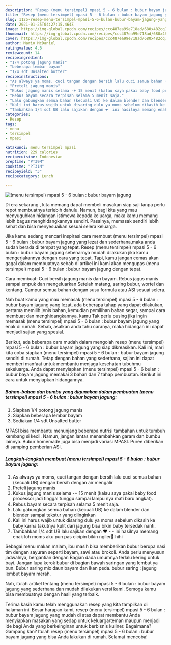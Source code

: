 ```yaml
---
description: "Resep (menu tersimpel) mpasi 5 - 6 bulan : bubur bayam jagung yang enak Untuk Jualan"
title: "Resep (menu tersimpel) mpasi 5 - 6 bulan : bubur bayam jagung yang enak Untuk Jualan"
slug: 1125-resep-menu-tersimpel-mpasi-5-6-bulan-bubur-bayam-jagung-yang-enak-untuk-jualan
date: 2021-01-25T04:27:15.464Z
image: https://img-global.cpcdn.com/recipes/ccc487ea99e718ad/680x482cq70/menu-tersimpel-mpasi-5-6-bulan-bubur-bayam-jagung-foto-resep-utama.jpg
thumbnail: https://img-global.cpcdn.com/recipes/ccc487ea99e718ad/680x482cq70/menu-tersimpel-mpasi-5-6-bulan-bubur-bayam-jagung-foto-resep-utama.jpg
cover: https://img-global.cpcdn.com/recipes/ccc487ea99e718ad/680x482cq70/menu-tersimpel-mpasi-5-6-bulan-bubur-bayam-jagung-foto-resep-utama.jpg
author: Mario McDaniel
ratingvalue: 4.6
reviewcount: 14
recipeingredient:
- "1/4 potong jagung manis"
- "beberapa lembar bayam"
- "1/4 sdt Unsalted butter"
recipeinstructions:
- "As always ya moms, cuci tangan dengan bersih lalu cuci semua bahan (kecuali UB) dengan bersih dengan air mengalir"
- "Preteli jagung manis"
- "Kukus jagung manis selama -+ 15 menit (kalau saya pakai baby food processor jadi tinggal tunggu sampai lampu nya mati baru angkat)."
- "Rebus bayam secara terpisah selama 5 menit saja."
- "Lalu gabungkan semua bahan (kecuali UB) ke dalam blender dan blender sampai tekstur yang diinginkan"
- "Kali ini harus wajib untuk disaring dulu ya moms sebelum dikasih ke baby karna takutnya kulit dari jagung bisa bikin baby tersedak nanti."
- "Tambahkan 1/4 sdt UB lalu sajikan dengan ❤️  ini hasilnya memang enak loh moms aku pun pas cicipin bikin ngiler🤤 hihi"
categories:
- Resep
tags:
- menu
- tersimpel
- mpasi

katakunci: menu tersimpel mpasi 
nutrition: 229 calories
recipecuisine: Indonesian
preptime: "PT39M"
cooktime: "PT31M"
recipeyield: "3"
recipecategory: Lunch

---
```



![(menu tersimpel) mpasi 5 - 6 bulan : bubur bayam jagung](https://img-global.cpcdn.com/recipes/ccc487ea99e718ad/680x482cq70/menu-tersimpel-mpasi-5-6-bulan-bubur-bayam-jagung-foto-resep-utama.jpg)

Di era  sekarang , kita memang dapat membeli masakan siap saji tanpa perlu repot membuatnya terlebih dahulu. Namun, bagi kita yang mau menyuguhkan hidangan istimewa kepada keluarga, maka kamu memang lebih bagus menghidangkannya sendiri. Pasalnya, memasak sendiri lebih sehat dan bisa menyesuaikan sesuai selera keluarga.

Jika kamu sedang mencari inspirasi cara membuat (menu tersimpel) mpasi 5 - 6 bulan : bubur bayam jagung yang lezat dan sederhana,maka anda sudah berada di tempat yang tepat. Resep (menu tersimpel) mpasi 5 - 6 bulan : bubur bayam jagung  sebenarnya mudah dilakukan jika kamu mengerjakannya dengan cara yang tepat. Tapi, kamu jangan cemas akan gagal dalam membuatnya 
sebab di artikel ini kami akan mengupas (menu tersimpel) mpasi 5 - 6 bulan : bubur bayam jagung dengan tepat.  

Cara membuat: Cuci bersih jagung manis dan bayam. Rebus jagus manis sampai empuk dan mengeluarkan Setelah matang, saring bubur, wortel dan kentang. Campur semua bahan dengan susu formula atau ASI sesuai selera.

Nah buat kamu yang mau memasak (menu tersimpel) mpasi 5 - 6 bulan : bubur bayam jagung yang lezat, ada beberapa tahap yang dapat dilakukan, pertama memilih jenis bahan, kemudian pemilihan bahan segar, sampai cara membuat dan menghidangkannya. kamu Tak perlu pusing jika ingin memasak (menu tersimpel) mpasi 5 - 6 bulan : bubur bayam jagung yang enak di rumah. Sebab, asalkan anda  tahu caranya, maka hidangan ini dapat menjadi sajian yang spesial.

Berikut, ada beberapa cara mudah dalam mengolah resep (menu tersimpel) mpasi 5 - 6 bulan : bubur bayam jagung yang siap dikreasikan. Kali ini, mari kita coba siapkan (menu tersimpel) mpasi 5 - 6 bulan : bubur bayam jagung sendiri di rumah. Tetap dengan bahan yang sederhana, sajian ini dapat memberi manfaat untuk membantu menjaga kesehatan tubuhmu sekeluarga. Anda dapat menyiapkan (menu tersimpel) mpasi 5 - 6 bulan : bubur bayam jagung memakai 3 bahan dan 7 tahap pembuatan. Berikut ini cara untuk menyiapkan hidangannya.

<!--inarticleads1-->

##### Bahan-bahan dan bumbu yang digunakan dalam pembuatan (menu tersimpel) mpasi 5 - 6 bulan : bubur bayam jagung:

1. Siapkan 1/4 potong jagung manis
1. Siapkan beberapa lembar bayam
1. Sediakan 1/4 sdt Unsalted butter


MPASI bisa membantu menunjang beberapa nutrisi tambahan untuk tumbuh kembang si kecil. Namun, jangan lantas menambahkan garam dan bumbu lainnya. Bubur homemade juga bisa menjadi variasi MPASI. Puree diberikan di samping pemberian ASI. 

<!--inarticleads2-->

##### Langkah-langkah membuat (menu tersimpel) mpasi 5 - 6 bulan : bubur bayam jagung:

1. As always ya moms, cuci tangan dengan bersih lalu cuci semua bahan (kecuali UB) dengan bersih dengan air mengalir
1. Preteli jagung manis
1. Kukus jagung manis selama -+ 15 menit (kalau saya pakai baby food processor jadi tinggal tunggu sampai lampu nya mati baru angkat).
1. Rebus bayam secara terpisah selama 5 menit saja.
1. Lalu gabungkan semua bahan (kecuali UB) ke dalam blender dan blender sampai tekstur yang diinginkan
1. Kali ini harus wajib untuk disaring dulu ya moms sebelum dikasih ke baby karna takutnya kulit dari jagung bisa bikin baby tersedak nanti.
1. Tambahkan 1/4 sdt UB lalu sajikan dengan ❤️ -  - ini hasilnya memang enak loh moms aku pun pas cicipin bikin ngiler🤤 hihi


Sebagai menu makan malam, ibu masih bisa memberikan bubur berupa nasi tim dengan sayuran seperti bayam, sawi atau brokoli. Anda perlu menyusun jadwalnya, bergantian dengan Bagian dada umumnya terlalu kering untuk bayi. Jangan lupa kerok bubur di bagian bawah saringan yang lembut ya bun. Bubur saring mix daun bayam dan ikan peda. bubur saring : jagung lembut bayam merah. 

Nah, itulah artikel tentang  (menu tersimpel) mpasi 5 - 6 bulan : bubur bayam jagung  yang sederhana dan mudah dilakukan versi kami. Semoga kamu bisa membuatnya dengan hasil yang terbaik. 

Terima kasih kamu telah menggunakan resep yang kita tampilkan di halaman ini. Besar harapan kami, resep  (menu tersimpel) mpasi 5 - 6 bulan : bubur bayam jagung yang mudah di atas dapat membantu Anda menyiapkan masakan yang sedap untuk keluarga/teman maupun menjadi ide bagi Anda yang berkeinginan untuk berbisnis kuliner. Bagaimana? Gampang kan? Itulah resep (menu tersimpel) mpasi 5 - 6 bulan : bubur bayam jagung yang bisa Anda lakukan di rumah. Selamat mencoba!

